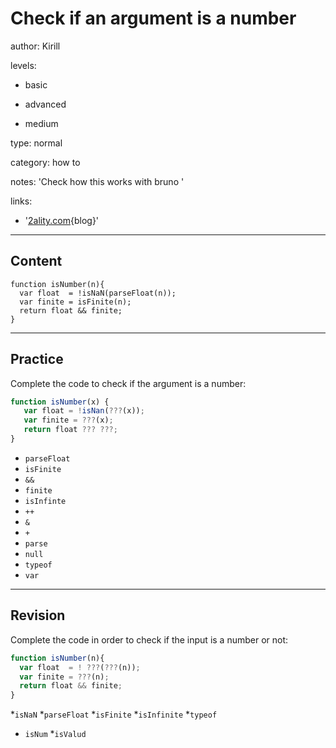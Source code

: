 # Check if an argument is a number
author: Kirill

levels:

  - basic

  - advanced

  - medium

type: normal

category: how to

notes: 'Check how this works with bruno '

links:

  - '[2ality.com](http://www.2ality.com/2014/05/is-integer.html){blog}'

---
## Content

```
function isNumber(n){
  var float  = !isNaN(parseFloat(n));
  var finite = isFinite(n);
  return float && finite;
}
```

---
## Practice

Complete the code to check if the argument is a number:

```javascript
function isNumber(x) {
   var float = !isNan(???(x));
   var finite = ???(x);
   return float ??? ???;
}
```

* `parseFloat`
* `isFinite`
* `&&`
* `finite`
* `isInfinte`
* `++`
* `&`
* `+`
* `parse`
* `null`
* `typeof`
* `var`

---
## Revision

Complete the code in order to check if the input is a number or not:
```javascript
function isNumber(n){
  var float  = ! ???(???(n));
  var finite = ???(n);
  return float && finite;
}
```
*`isNaN`
*`parseFloat`
*`isFinite`
*`isInfinite`
*`typeof`
* `isNum`
*`isValud`